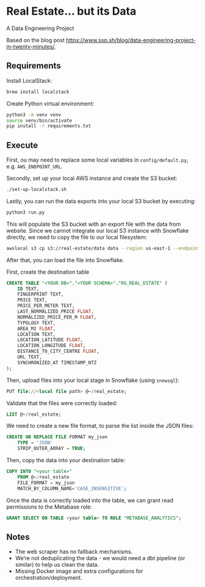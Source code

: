 # Real Estate... but its Data
A Data Engineering Project

Based on the blog post https://www.ssp.sh/blog/data-engineering-project-in-twenty-minutes/.

## Requirements

Install LocalStack:

```bash
brew install localstack
```

Create Python virtual environment:
```bash
python3 -m venv venv
source venv/bin/activate
pip install -r requirements.txt
```

## Execute

First, ou may need to replace some local variables in `config/default.py`, e.g. `AWS_ENDPOINT_URL`.

Secondly, set up your local AWS instance and create the S3 bucket:
```bash
./set-up-localstack.sh
```

Lastly, you can run the data exports into your local S3 bucket by executing:

```bash
python3 run.py
```

This will populate the S3 bucket with an export file with the data from website.
Since we cannot integrate our local S3 instance with Snowflake directly, we need to copy the file to our local filesystem:

```bash
awslocal s3 cp s3://real-estate/data data --region us-east-1 --endpoint-url "http://$LOCAL_IP:4566" --recursive
```

After that, you can load the file into Snowflake.

First, create the destination table

```sql
CREATE TABLE "<YOUR DB>"."<YOUR SCHEMA>"."RG_REAL_ESTATE" (
    ID TEXT,
    FINGERPRINT TEXT,
    PRICE TEXT,
    PRICE_PER_METER TEXT,
    LAST_NORMALIZED_PRICE FLOAT,
    NORMALIZED_PRICE_PER_M FLOAT,
    TYPOLOGY TEXT,
    AREA_M2 FLOAT,
    LOCATION TEXT,
    LOCATION_LATITUDE FLOAT,
    LOCATION_LONGITUDE FLOAT,
    DISTANCE_TO_CITY_CENTRE FLOAT,
    URL TEXT,
    SYNCHRONIZED_AT TIMESTAMP_NTZ
);
```

Then, upload files into your local stage in Snowflake (using `snowsql`):
```sql
PUT file://<local file path> @~/real_estate;
```

Validate that the files were correctly loaded:
```sql
LIST @~/real_estate;
```

We need to create a new file format, to parse the list inside the JSON files:
```sql
CREATE OR REPLACE FILE FORMAT my_json
    TYPE = 'JSON'
    STRIP_OUTER_ARRAY = TRUE;
```

Then, copy the data into your destination table:
```sql
COPY INTO "<your table>"
    FROM @~/real_estate
    FILE_FORMAT = my_json
    MATCH_BY_COLUMN_NAME='CASE_INSENSITIVE';
```

Once the data is correctly loaded into the table, we can grant read permissions to the Metabase role:
```sql
GRANT SELECT ON TABLE <your table> TO ROLE "METABASE_ANALYTICS";
```

## Notes
- The web scraper has no fallback mechanisms.
- We’re not deduplicating the data - we would need a dbt pipeline (or similar) to help us clean the data.
- Missing Docker image and extra configurations for orchestration/deployment.

